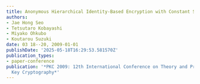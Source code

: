 ```yaml
---
title: Anonymous Hierarchical Identity-Based Encryption with Constant Size Ciphertexts
authors:
- Jae Hong Seo
- Tetsutaro Kobayashi
- Miyako Ohkubo
- Koutarou Suzuki
date: 03 18--20, 2009-01-01
publishDate: '2025-05-18T16:29:53.581570Z'
publication_types:
- paper-conference
publication: '*PKC 2009: 12th International Conference on Theory and Practice of Public
  Key Cryptography*'
---
```

